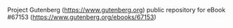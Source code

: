 Project Gutenberg (https://www.gutenberg.org) public repository for
eBook #67153 (https://www.gutenberg.org/ebooks/67153)
